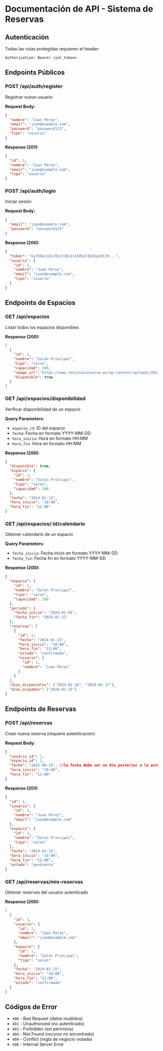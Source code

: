 # Documentación de API - Sistema de Reservas

## Autenticación

Todas las rutas protegidas requieren el header:
```
Authorization: Bearer <jwt_token>
```

## Endpoints Públicos

### POST /api/auth/register
Registrar nuevo usuario

**Request Body:**
```json
{
  "nombre": "Juan Pérez",
  "email": "juan@example.com",
  "password": "password123",
  "tipo": "usuario"
}
```

**Response (201):**
```json
{
  "id": 1,
  "nombre": "Juan Pérez",
  "email": "juan@example.com",
  "tipo": "usuario"
}
```

### POST /api/auth/login
Iniciar sesión

**Request Body:**
```json
{
  "email": "juan@example.com",
  "password": "password123"
}
```

**Response (200):**
```json
{
  "token": "eyJhbGciOiJIUzI1NiIsInR5cCI6IkpXVCJ9...",
  "usuario": {
    "id": 1,
    "nombre": "Juan Pérez",
    "email": "juan@example.com",
    "tipo": "usuario"
  }
}
```

## Endpoints de Espacios

### GET /api/espacios
Listar todos los espacios disponibles

**Response (200):**
```json
[
  {
    "id": 1,
    "nombre": "Salón Principal",
    "tipo": "salon",
    "capacidad": 100,
    "image_url":"https://www.revistacasaviva.es/wp-content/uploads/2024/02/1-Salon-parquet-Mini-Imperial-Nude-papel-pintado-Skins-Nature-Ayame-Lavender-Antic-Colonial-Porcelanosa.jpg",
    "disponible": true
  }
]
```

### GET /api/espacios/disponibilidad
Verificar disponibilidad de un espacio

**Query Parameters:**
- `espacio_id`: ID del espacio
- `fecha`: Fecha en formato YYYY-MM-DD
- `hora_inicio`: Hora en formato HH:MM
- `hora_fin`: Hora en formato HH:MM

**Response (200):**
```json
{
  "disponible": true,
  "espacio": {
    "id": 1,
    "nombre": "Salón Principal",
    "tipo": "salon",
    "capacidad": 100
  },
  "fecha": "2024-01-15",
  "hora_inicio": "10:00",
  "hora_fin": "12:00"
}
```

### GET /api/espacios/:id/calendario
Obtener calendario de un espacio

**Query Parameters:**
- `fecha_inicio`: Fecha inicio en formato YYYY-MM-DD
- `fecha_fin`: Fecha fin en formato YYYY-MM-DD

**Response (200):**
```json
{
  "espacio": {
    "id": 1,
    "nombre": "Salón Principal",
    "tipo": "salon",
    "capacidad": 100
  },
  "periodo": {
    "fecha_inicio": "2024-01-01",
    "fecha_fin": "2024-01-31"
  },
  "reservas": [
    {
      "id": 1,
      "fecha": "2024-01-15",
      "hora_inicio": "10:00",
      "hora_fin": "12:00",
      "estado": "confirmada",
      "usuario": {
        "id": 1,
        "nombre": "Juan Pérez"
      }
    }
  ],
  "dias_disponibles": ["2024-01-16", "2024-01-17"],
  "dias_ocupados": ["2024-01-15"]
}
```

## Endpoints de Reservas

### POST /api/reservas
Crear nueva reserva (requiere autenticación)

**Request Body:**
```json
{
  "usuario_id": 1,
  "espacio_id": 1,
  "fecha": "2025-06-15", //la fecha debe ser un dia posterior a la actual.
  "hora_inicio": "10:00",
  "hora_fin": "12:00"
}
```

**Response (201):**
```json
{
  "id": 1,
  "usuario": {
    "id": 1,
    "nombre": "Juan Pérez",
    "email": "juan@example.com"
  },
  "espacio": {
    "id": 1,
    "nombre": "Salón Principal",
    "tipo": "salon"
  },
  "fecha": "2024-01-15",
  "hora_inicio": "10:00",
  "hora_fin": "12:00",
  "estado": "pendiente"
}
```

### GET /api/reservas/mis-reservas
Obtener reservas del usuario autenticado

**Response (200):**
```json
[
  {
    "id": 1,
    "usuario": {
      "id": 1,
      "nombre": "Juan Pérez",
      "email": "juan@example.com"
    },
    "espacio": {
      "id": 1,
      "nombre": "Salón Principal",
      "tipo": "salon"
    },
    "fecha": "2024-01-15",
    "hora_inicio": "10:00",
    "hora_fin": "12:00",
    "estado": "confirmada"
  }
]
```

## Códigos de Error

- `400` - Bad Request (datos inválidos)
- `401` - Unauthorized (no autenticado)
- `403` - Forbidden (sin permisos)
- `404` - Not Found (recurso no encontrado)
- `409` - Conflict (regla de negocio violada)
- `500` - Internal Server Error
